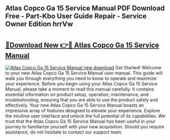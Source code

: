 ## Atlas Copco Ga 15 Service Manual PDF Download Free - Part-Kbo User Guide Repair - Service Owner Edition hrrVw

# <h2><a href="http://bc27512.oget.top/?id=Atlas+Copco+Ga+15+Service+Manual">🔗Download New 👉🔴 Atlas Copco Ga 15 Service Manual</a></h2>

[![Atlas Copco Ga 15 Service Manual new download](https://i.imgur.com/5g1atiW.png)](http://bc27512.oget.top/?id=Atlas+Copco+Ga+15+Service+Manual)
Get Started! Welcome to your new Atlas Copco Ga 15 Service Manual user manual. This guide will walk you through everything you need to know to operate and maximize your experience. Before you begin using your Atlas Copco Ga 15 Service Manual, please take a moment to read this manual carefully. It contains essential information on product setup, operation, maintenance, and troubleshooting, ensuring that you are able to use the product safely and effectively. Your new Atlas Copco Ga 15 Service Manual boasts an impressive array of features designed to elevate your experience. Explore the intuitive user interface and unlock the full potential of its capabilities. We trust that the Atlas Copco Ga 15 Service Manual has been useful in your journey to familiarize yourself with your new acquisition. Should you require assistance, do not hesitate to contact our support team.
